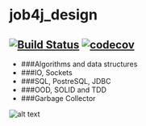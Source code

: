 # job4j_design
[![Build Status](https://travis-ci.org/Mosquitosd3/job4j_design.svg?branch=master)](https://travis-ci.org/Mosquitosd3/job4j_design)
[![codecov](https://codecov.io/gh/Mosquitosd3/job4j_design/branch/master/graph/badge.svg?token=ALDOCGWXNB)](https://codecov.io/gh/Mosquitosd3/job4j_design)
---
* ###Algorithms and data structures
* ###IO, Sockets
* ###SQL, PostreSQL, JDBC
* ###OOD, SOLID and TDD
* ###Garbage Collector

![alt text](https://i.ibb.co/SrXs4TC/junior.png)


